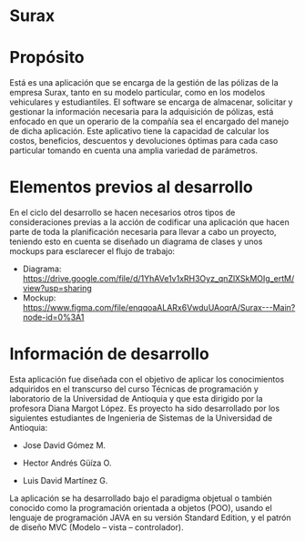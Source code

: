 # Surax


# Propósito

Está es una aplicación que se encarga de la gestión de las pólizas de la empresa Surax, tanto en su modelo particular, como en los modelos vehiculares y estudiantiles.
El software se encarga de almacenar, solicitar y gestionar la información necesaria para la adquisición de pólizas, está enfocado en que un operario de la compañía sea el encargado del manejo de dicha aplicación.
Este aplicativo tiene la capacidad de calcular los costos, beneficios, descuentos y devoluciones óptimas para cada caso particular tomando en cuenta una amplia variedad de parámetros.


# Elementos previos al desarrollo

En el ciclo del desarrollo se hacen necesarios otros tipos de consideraciones previas a la acción de codificar una aplicación que hacen parte de toda la planificación necesaria para llevar a cabo un proyecto, teniendo esto en cuenta se diseñado un diagrama de clases y unos mockups para esclarecer el flujo de trabajo:

-	Diagrama: https://drive.google.com/file/d/1YhAVe1v1xRH3Oyz_qnZlXSkMOIg_ertM/view?usp=sharing
-	Mockup: https://www.figma.com/file/enqqoaALARx6VwduUAoqrA/Surax---Main?node-id=0%3A1


# Información de desarrollo
Esta aplicación fue diseñada con el objetivo de aplicar los conocimientos adquiridos en el transcurso del curso Técnicas de programación y laboratorio de la Universidad de Antioquia y que esta dirigido por la profesora Diana Margot López.
Es proyecto ha sido desarrollado por los siguientes estudiantes de Ingenieria de Sistemas de la Universidad de Antioquia:

-	Jose David Gómez M.

-	Hector Andrés Güíza O.

-	Luis David Martínez G.

La aplicación se ha desarrollado bajo el paradigma objetual o también conocido como la programación orientada a objetos (POO), usando el lenguaje de programación JAVA en su versión Standard Edition, y el patrón de diseño MVC (Modelo – vista – controlador).
